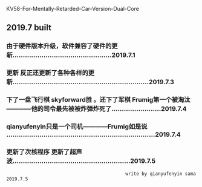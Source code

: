 KV58-For-Mentally-Retarded-Car-Version-Dual-Core
## 2019.7 built
### 由于硬件版本升级，软件兼容了硬件的更新…………………………………………2019.7.1
### 更新 反正还更新了各种各样的更新…………………………………………………………2019.7.3
### 下了一盘飞行棋 skyforward胜  。还下了军棋 Frumig第一个被淘汰————他的司令最先被被炸弹炸死了……………………2019.7.4
### qianyufenyin只是一个司机————Frumig如是说 ………………………………………………………………2019.7.4
### 更新了次核程序    更新了超声波…………………………………………………2019.7.5

                                                write by qianyufenyin sama    2019.7.5

